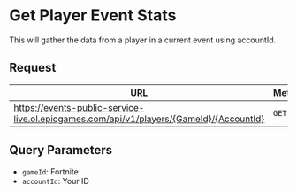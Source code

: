 # Get Player Event Stats
This will gather the data from a player in a current event using accountId.

## Request
| URL | Method |
| - | - |
| https://events-public-service-live.ol.epicgames.com/api/v1/players/{GameId}/{AccountId} | `GET` |

## Query Parameters
- `gameId`: Fortnite
- `accountId`: Your ID